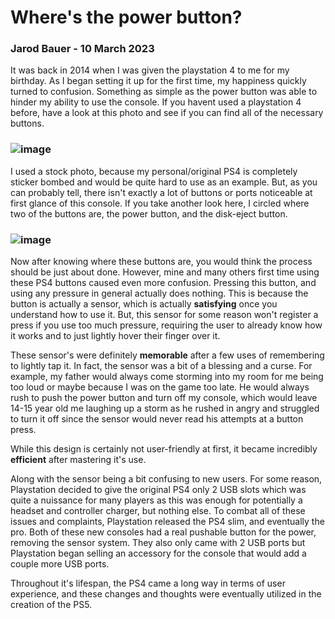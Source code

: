 # Where's the power button?
### Jarod Bauer - 10 March 2023

It was back in 2014 when I was given the playstation 4 to me for my birthday. As I began setting it up for the first time, my happiness quickly turned to confusion. Something as simple as the power button was able to hinder my ability to use the console. If you havent used a playstation 4 before, have a look at this photo and see if you can find all of the necessary buttons.

### ![image](https://user-images.githubusercontent.com/60458106/224458307-1a945b4b-138c-4c36-a55a-8e653efdc42d.png)

I used a stock photo, because my personal/original PS4 is completely sticker bombed and would be quite hard to use as an example. But, as you can probably tell, there isn't exactly a lot of buttons or ports noticeable at first glance of this console. If you take another look here, I circled where two of the buttons are, the power button, and the disk-eject button.

### ![image](https://user-images.githubusercontent.com/60458106/224458619-25359c6f-5f9e-4c59-b7e0-aef82153274e.png)

Now after knowing where these buttons are, you would think the process should be just about done. However, mine and many others first time using these PS4 buttons caused even more confusion. Pressing this button, and using any pressure in general actually does nothing. This is because the button is actually a sensor, which is actually **satisfying** once you understand how to use it. But, this sensor for some reason won't register a press if you use too much pressure, requiring the user to already know how it works and to just lightly hover their finger over it. 

These sensor's were definitely **memorable** after a few uses of remembering to lightly tap it. In fact, the sensor was a bit of a blessing and a curse. For example, my father would always come storming into my room for me being too loud or maybe because I was on the game too late. He would always rush to push the power button and turn off my console, which would leave 14-15 year old me laughing up a storm as he rushed in angry and struggled to turn it off since the sensor would never read his attempts at a button press.

While this design is certainly not user-friendly at first, it became incredibly **efficient** after mastering it's use.

Along with the sensor being a bit confusing to new users. For some reason, Playstation decided to give the original PS4 only 2 USB slots which was quite a nuissance for many players as this was enough for potentially a headset and controller charger, but nothing else. To combat all of these issues and complaints, Playstation released the PS4 slim, and eventually the pro. Both of these new consoles had a real pushable button for the power, removing the sensor system. They also only came with 2 USB ports but Playstation began selling an accessory for the console that would add a couple more USB ports.

Throughout it's lifespan, the PS4 came a long way in terms of user experience, and these changes and thoughts were eventually utilized in the creation of the PS5.
